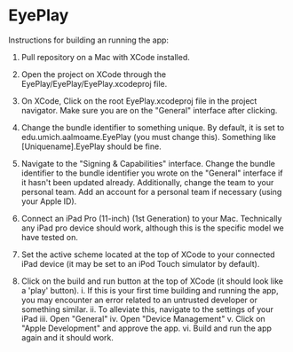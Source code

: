 # EyePlay

Instructions for building an running the app:

1. Pull repository on a Mac with XCode installed. 

2. Open the project on XCode through the EyePlay/EyePlay/EyePlay.xcodeproj file.

3. On XCode, Click on the root EyePlay.xcodeproj file in the project navigator. Make sure you are on the "General" interface after clicking.

4. Change the bundle identifier to something unique. By default, it is set to edu.umich.aalmoame.EyePlay (you must change this). Something like [Uniquename].EyePlay should be fine.

5. Navigate to the "Signing & Capabilities" interface. Change the bundle identifier to the bundle identifier you wrote on the "General" interface if it hasn't
been updated already. Additionally, change the team to your personal team. Add an account for a personal team if necessary (using your Apple ID).

6. Connect an iPad Pro (11-inch) (1st Generation) to your Mac. Technically any iPad pro device should work, although this is the specific model we have tested on.

7. Set the active scheme located at the top of XCode to your connected iPad device (it may be set to an iPod Touch simulator by default).

8. Click on the build and run button at the top of XCode (it should look like a 'play' button).
    i. If this is your first time building and running the app, you may encounter an error related to an untrusted developer or something similar.
    ii. To alleviate this, navigate to the settings of your iPad
    iii. Open "General"
    iv. Open "Device Management"
    v. Click on "Apple Development" and approve the app.
    vi. Build and run the app again and it should work.

